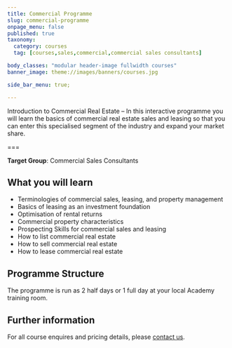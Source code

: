 ```yaml
---
title: Commercial Programme
slug: commercial-programme
onpage_menu: false
published: true
taxonomy:
  category: courses
  tag: [courses,sales,commercial,commercial sales consultants]

body_classes: "modular header-image fullwidth courses"
banner_image: theme://images/banners/courses.jpg

side_bar_menu: true;

---
```


Introduction to Commercial Real Estate – In this interactive programme you will learn the basics of commercial real estate sales and leasing so that you can enter this specialised segment of the industry and expand your market share.

===

**Target Group**: Commercial Sales Consultants

## What you will learn
- Terminologies of commercial sales, leasing, and property management
- Basics of leasing as an investment foundation
- Optimisation of rental returns
- Commercial property characteristics
- Prospecting Skills for commercial sales and leasing
- How to list commercial real estate
- How to sell commercial real estate
- How to lease commercial real estate

## Programme Structure
The programme is run as 2 half days or 1 full day at your local Academy training room.

## Further information
For all course enquires and pricing details, please [contact us](/about-us/contact-us).

